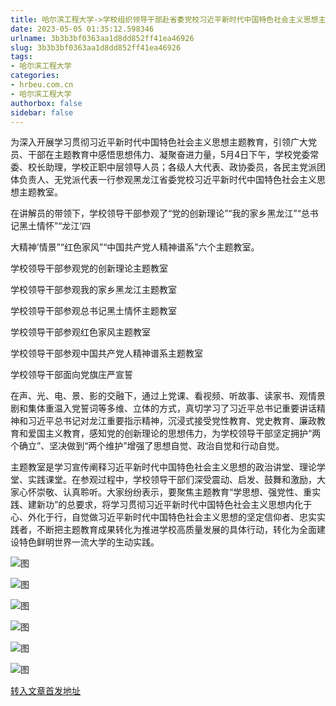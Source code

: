 ```yaml
---
title: 哈尔滨工程大学->学校组织领导干部赴省委党校习近平新时代中国特色社会主义思想主题教室参观见学 | hrbeu.com.cn
date: 2023-05-05 01:35:12.598346
urlname: 3b3b3bf0363aa1d8dd852ff41ea46926
slug: 3b3b3bf0363aa1d8dd852ff41ea46926
tags: 
- 哈尔滨工程大学
categories:
- hrbeu.com.cn
- 哈尔滨工程大学
authorbox: false
sidebar: false
---
```

为深入开展学习贯彻习近平新时代中国特色社会主义思想主题教育，引领广大党员、干部在主题教育中感悟思想伟力、凝聚奋进力量，5月4日下午，学校党委常委、校长助理，学校正职中层领导人员；各级人大代表、政协委员，各民主党派团体负责人、无党派代表一行参观黑龙江省委党校习近平新时代中国特色社会主义思想主题教室。

在讲解员的带领下，学校领导干部参观了“党的创新理论”“我的家乡黑龙江”“总书记黑土情怀”“龙江‘四
<!--more-->
大精神’情景”“红色家风”“中国共产党人精神谱系”六个主题教室。

学校领导干部参观党的创新理论主题教室

学校领导干部参观我的家乡黑龙江主题教室

学校领导干部参观总书记黑土情怀主题教室

学校领导干部参观红色家风主题教室

学校领导干部参观中国共产党人精神谱系主题教室

学校领导干部面向党旗庄严宣誓

在声、光、电、景、影的交融下，通过上党课、看视频、听故事、读家书、观情景剧和集体重温入党誓词等多维、立体的方式，真切学习了习近平总书记重要讲话精神和习近平总书记对龙江重要指示精神，沉浸式接受党性教育、党史教育、廉政教育和爱国主义教育，感知党的创新理论的思想伟力，为学校领导干部坚定拥护“两个确立”、坚决做到“两个维护”增强了思想自觉、政治自觉和行动自觉。

主题教室是学习宣传阐释习近平新时代中国特色社会主义思想的政治讲堂、理论学堂、实践课堂。在参观过程中，学校领导干部们深受震动、启发、鼓舞和激励，大家心怀崇敬、认真聆听。大家纷纷表示，要聚焦主题教育“学思想、强党性、重实践、建新功”的总要求，将学习贯彻习近平新时代中国特色社会主义思想内化于心、外化于行，自觉做习近平新时代中国特色社会主义思想的坚定信仰者、忠实实践者，不断把主题教育成果转化为推进学校高质量发展的具体行动，转化为全面建设特色鲜明世界一流大学的生动实践。

![图](http://gongxue.cn/__local/8/8C/42/3B27030954B45FDA604B88E9A5B_174DA458_4A850.jpg)

![图](http://gongxue.cn/__local/5/09/CD/61E7B1DAE9A8DE998C95072D3A0_1B62EAD9_5E7C7.jpg)

![图](http://gongxue.cn/__local/3/A9/D6/D2D1C1D71AC21EE248182371047_4DBF794A_50249.jpg)

![图](http://gongxue.cn/__local/F/7C/6E/0178D101FE9F45CC0202DDF2C15_EA109EC2_64538.jpg)

![图](http://gongxue.cn/__local/9/BC/3E/7D4E1E3CF1B01B540FBE1869490_9D8C6948_7E7ED.jpg)

![图](http://gongxue.cn/__local/9/4A/E5/1B346D69F31FD04113BC7423A84_5523E3B6_4CC46.jpg)

[转入文章首发地址](http://gongxue.cn/info/1141/75609.htm)